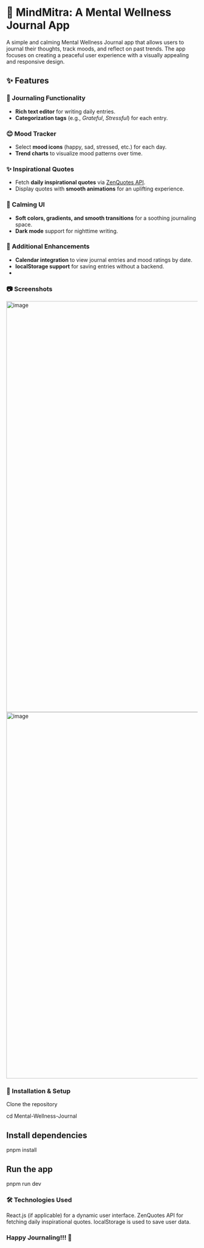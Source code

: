 # 🌿 MindMitra: A Mental Wellness Journal App
A simple and calming Mental Wellness Journal app that allows users to journal their thoughts, track moods, and reflect on past trends. The app focuses on creating a peaceful user experience with a visually appealing and responsive design.
## ✨ Features


### 📝 Journaling Functionality  
- **Rich text editor** for writing daily entries.  
- **Categorization tags** (e.g., *Grateful*, *Stressful*) for each entry.  

### 😊 Mood Tracker  
- Select **mood icons** (happy, sad, stressed, etc.) for each day.  
- **Trend charts** to visualize mood patterns over time.  

### ✨ Inspirational Quotes  
- Fetch **daily inspirational quotes** via [ZenQuotes API](https://zenquotes.io/).  
- Display quotes with **smooth animations** for an uplifting experience.  

### 🎨 Calming UI  
- **Soft colors, gradients, and smooth transitions** for a soothing journaling space.  
- **Dark mode** support for nighttime writing.  

### 📌 Additional Enhancements  
- **Calendar integration** to view journal entries and mood ratings by date.  
- **localStorage support** for saving entries without a backend.
- 
### 📷 Screenshots
  <img width="1920" height="1080" alt="image" src="https://github.com/user-attachments/assets/053795cc-cfcf-4e3b-b92d-5f74d3789789" />
  <img width="1902" height="963" alt="image" src="https://github.com/user-attachments/assets/97aba77d-3327-4b87-a3d5-9149b7bff6e3" />

  

  
### 🚀 Installation & Setup
Clone the repository

cd Mental-Wellness-Journal
## Install dependencies 
 pnpm install
## Run the app
pnpm run dev
### 🛠️ Technologies Used
React.js (if applicable) for a dynamic user interface.
ZenQuotes API for fetching daily inspirational quotes.
localStorage is used to save user data.

### Happy Journaling!!! 💙

